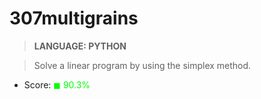 # 307multigrains

> __LANGUAGE: PYTHON__

> Solve a linear program by using the simplex method.

* Score: <span style="color:rgb(0, 255,0)">&#9724; 90.3% </span>
